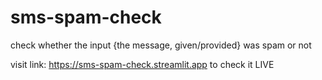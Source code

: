 # sms-spam-check
check whether the input {the message, given/provided} was spam or not


visit link: https://sms-spam-check.streamlit.app to check it LIVE
